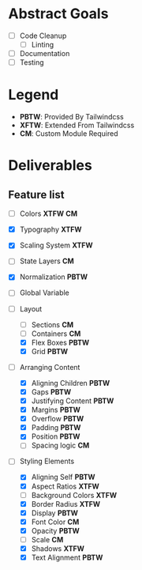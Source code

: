 # Abstract Goals

- [ ] Code Cleanup
    - [ ] Linting
- [ ] Documentation
- [ ] Testing

# Legend
- **PBTW**: Provided By Tailwindcss
- **XFTW**: Extended From Tailwindcss
- **CM**: Custom Module Required


# Deliverables

## Feature list
- [ ] Colors **XTFW** **CM**
- [x] Typography **XTFW**
- [x] Scaling System **XTFW**
- [ ] State Layers **CM**
- [x] Normalization **PBTW**
- [ ] Global Variable

- [ ] Layout
    - [ ] Sections **CM**
    - [ ] Containers **CM**
    - [x] Flex Boxes **PBTW**
    - [x] Grid **PBTW**

- [ ] Arranging Content
    - [x] Aligning Children **PBTW**
    - [x] Gaps **PBTW**
    - [x] Justifying Content **PBTW**
    - [x] Margins **PBTW**
    - [x] Overflow **PBTW**
    - [x] Padding **PBTW**
    - [x] Position **PBTW**
    - [ ] Spacing logic **CM**

- [ ] Styling Elements
    - [x] Aligning Self **PBTW**
    - [x] Aspect Ratios **XTFW**
    - [ ] Background Colors **XTFW**
    - [x] Border Radius **XTFW**
    - [x] Display **PBTW**
    - [x] Font Color **CM**
    - [x] Opacity **PBTW**
    - [ ] Scale **CM**
    - [x] Shadows **XTFW**
    - [x] Text Alignment **PBTW**

